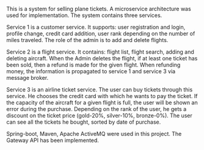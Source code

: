 This is a system for selling plane tickets. A microservice architecture was used for implementation. The system contains three services. 

Service 1 is a customer service. It supports: user registration and login, profile change, credit card addition, user rank depending on the number of miles traveled. The role of the admin is to add and delete flights.

Service 2 is a flight service. It contains: flight list, flight search, adding and deleting aircraft. When the Admin deletes the flight, if at least one ticket has been sold, then a refund is made for the given flight. When refunding money, the information is propagated to service 1 and service 3 via message broker.

Service 3 is an airline ticket service. The user can buy tickets through this service. He chooses the credit card with which he wants to pay the ticket. If the capacity of the aircraft for a given flight is full, the user will be shown an error during the purchase. Depending on the rank of the user, he gets a discount on the ticket price (gold-20%,
silver-10%, bronze-0%). The user can see all the tickets he bought,
sorted by date of purchase.

Spring-boot, Maven, Apache ActiveMQ were used in this project. The Gateway API has been implemented.
